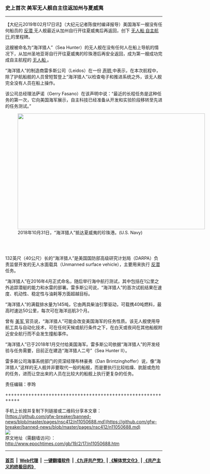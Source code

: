 ### 史上首次 美军无人舰自主往返加州与夏威夷
------------------------

<p>
 【大纪元2019年02月17日讯】（大纪元记者陈俊村编译报导）美国海军一艘没有任何船员的
 <a href="http://www.epochtimes.com/gb/tag/%E5%8F%8D%E6%BD%9C.html">
  反潜
 </a>
 无人舰最近从加州自行开往夏威夷后再返回，创下
 <a href="http://www.epochtimes.com/gb/tag/%E6%97%A0%E4%BA%BA%E8%88%B9.html">
  无人船
 </a>
 <a href="http://www.epochtimes.com/gb/tag/%E8%87%AA%E4%B8%BB%E8%88%AA%E8%A1%8C.html">
  自主航行
 </a>
 的里程碑。
</p>
<p>
 这艘被命名为“海洋猎人”（Sea Hunter）的无人舰在没有任何人在船上导航的情况下，从加州圣地亚哥自行开往夏威夷的珍珠港后再安全返回，成为第一艘成功完成自主航程的
 <a href="http://www.epochtimes.com/gb/tag/%E6%97%A0%E4%BA%BA%E8%88%B9.html">
  无人船
 </a>
 。
</p>
<p>
 “海洋猎人”的制造商雷多斯公司（Leidos）在一份
 <a href="http://www.cbs8.com/story/39887159/sea-hunter-reaches-new-milestone-for-autonomy" rel="noopener noreferrer" target="_blank">
  声明
 </a>
 中表示，在本次航程中，除了护航船舰的人员曾短暂登上“海洋猎人”以检查电子和推进系统之外，该无人舰完全没有人员在船上操作。
</p>
<p>
 该公司总经理法萨诺（Gerry Fasano）在该声明中说：“最近的长程任务是这种任务的第一次，它向美国海军展示，自主科技已经准备从开发和实验阶段移转至先进的任务测试。”
</p>
<figure class="wp-caption aligncenter" id="attachment_11050708" style="width: 600px">
 <a href="http://i.epochtimes.com/assets/uploads/2019/02/sea-hunter.jpg">
  <img alt="" class="wp-image-11050708 size-large" height="371" src="http://i.epochtimes.com/assets/uploads/2019/02/sea-hunter-600x371.jpg" width="600"/>
 </a>
 <br/><figcaption class="wp-caption-text">
  2018年10月31日，“海洋猎人”抵达夏威夷的珍珠港。(U.S. Navy)
 </figcaption><br/>
</figure><br/>
<p>
 132英尺（40公尺）长的“海洋猎人”是美国国防部高级研究计划局（DARPA）负责监督开发的无人水面载具（Unmanned surface vehicle），主要用来执行
 <a href="http://www.epochtimes.com/gb/tag/%E5%8F%8D%E6%BD%9C.html">
  反潜
 </a>
 任务。
</p>
<p>
 “海洋猎人”在2016年4月正式命名，随后举行海中航行测试，其中包括在1公里之外追踪潜艇的能力和水雷的部署。雷多斯公司说，“海洋猎人”的首次试航结果在速度、机动性、稳定性与油耗等方面超越目标。
</p>
<p>
 “海洋猎人”的满载排水量为145吨，它由两具柴油引擎驱动，可载携40吨燃料，最高时速达50公里，每次可在海洋巡航3个月。
</p>
<p>
 曾有
 <a href="http://www.epochtimes.com/gb/tag/%E7%BE%8E%E5%86%9B.html">
  美军
 </a>
 官员说，“海洋猎人”可能会改变美国海军的任务性质。该无人舰使用导航工具与自动化技术，可在任何天候或航行条件之下，在白天或夜间在其他船舰附近安全航行而不会发生撞船事件。
</p>
<p>
</p>
<p>
 “海洋猎人”已于2018年1月交付给美国海军。雷多斯公司依据“海洋猎人”的开发经验与任务需要，目前正在建造“海洋猎人二号”（Sea Hunter II）。
</p>
<p>
 雷多斯公司海事系统部门的资深经理布林豪弗（Dan Brintzinghoffer）说，像“海洋猎人”这样的无人舰并非要取代一般的船舰，而是要执行比较枯燥、肮脏或危险的任务，进而让空出来的人员在比较大的船舰上执行更复杂的任务。
</p>
<p>
 责任编辑：李玲
</p>

+++++++++++++++++++++++++++++++++++++++++++++++++++++++++++<br/><br/>
手机上长按并复制下列链接或二维码分享本文章：<br/>
[https://github.com/gfw-breaker/banned-news/blob/master/pages/nsc412/n11050688.md](https://github.com/gfw-breaker/banned-news/blob/master/pages/nsc412/n11050688.md)<br/>
[<img src='https://github.com/gfw-breaker/banned-news/blob/master/pages/nsc412/n11050688.md.png'/>](https://github.com/gfw-breaker/banned-news/blob/master/pages/nsc412/n11050688.md)<br/>
原文地址（需翻墙访问）：http://www.epochtimes.com/gb/19/2/17/n11050688.htm


------------------------
#### [首页](https://github.com/gfw-breaker/banned-news/blob/master/README.md) &nbsp;|&nbsp; [Web代理](https://github.com/labour-camp/helloworld) &nbsp;|&nbsp; [一键翻墙软件](https://github.com/gfw-breaker/nogfw/blob/master/README.md) &nbsp;| [《九评共产党》](https://github.com/gfw-breaker/9ping.md/blob/master/README.md#九评之一评共产党是什么) | [《解体党文化》](https://github.com/gfw-breaker/jtdwh.md/blob/master/README.md) | [《共产主义的终极目的》](https://github.com/gfw-breaker/gczydzjmd.md/blob/master/README.md)

